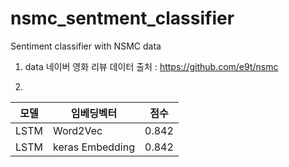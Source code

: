 # nsmc_sentment_classifier
Sentiment classifier with NSMC data

1. data
네이버 영화 리뷰 데이터
출처 : https://github.com/e9t/nsmc

2.
|모델|임베딩벡터|점수|
|------|---|---|
|LSTM|Word2Vec|0.842|
|LSTM|keras Embedding|0.842|

